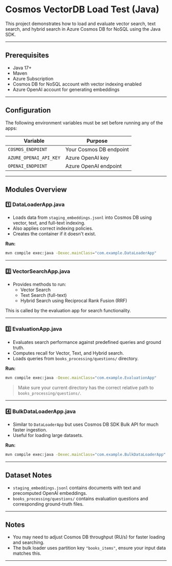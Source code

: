 # Cosmos VectorDB Load Test (Java)

This project demonstrates how to load and evaluate vector search, text search, and hybrid search in Azure Cosmos DB for NoSQL using the Java SDK.

---

## Prerequisites

- Java 17+
- Maven
- Azure Subscription
- Cosmos DB for NoSQL account with vector indexing enabled
- Azure OpenAI account for generating embeddings

---

## Configuration

The following environment variables must be set before running any of the apps:

| Variable | Purpose |
| -------- | ------- |
| `COSMOS_ENDPOINT` | Your Cosmos DB endpoint |
| `AZURE_OPENAI_API_KEY` | Azure OpenAI key |
| `OPENAI_ENDPOINT` | Azure OpenAI endpoint |

---

## Modules Overview

### 1️⃣ DataLoaderApp.java

- Loads data from `staging_embeddings.jsonl` into Cosmos DB using vector, text, and full-text indexing.
- Also applies correct indexing policies.
- Creates the container if it doesn't exist.

**Run:**

```bash
mvn compile exec:java -Dexec.mainClass="com.example.DataLoaderApp"
```

---

### 2️⃣ VectorSearchApp.java

- Provides methods to run:
  - Vector Search
  - Text Search (full-text)
  - Hybrid Search using Reciprocal Rank Fusion (RRF)

This is called by the evaluation app for search functionality.

---

### 3️⃣ EvaluationApp.java

- Evaluates search performance against predefined queries and ground truth.
- Computes recall for Vector, Text, and Hybrid search.
- Loads queries from `books_processing/questions/` directory.

**Run:**

```bash
mvn compile exec:java -Dexec.mainClass="com.example.EvaluationApp"
```

> Make sure your current directory has the correct relative path to `books_processing/questions/`.

---

### 4️⃣ BulkDataLoaderApp.java

- Similar to `DataLoaderApp` but uses Cosmos DB SDK Bulk API for much faster ingestion.
- Useful for loading large datasets.

**Run:**

```bash
mvn compile exec:java -Dexec.mainClass="com.example.BulkDataLoaderApp"
```

---

## Dataset Notes

- `staging_embeddings.jsonl` contains documents with text and precomputed OpenAI embeddings.
- `books_processing/questions/` contains evaluation questions and corresponding ground-truth files.

---

## Notes

- You may need to adjust Cosmos DB throughput (RU/s) for faster loading and searching.
- The bulk loader uses partition key `"books_items"`, ensure your input data matches this.

---
